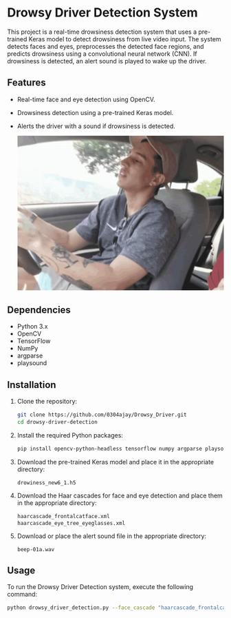 # Drowsy Driver Detection System

This project is a real-time drowsiness detection system that uses a pre-trained Keras model to detect drowsiness from live video input. The system detects faces and eyes, preprocesses the detected face regions, and predicts drowsiness using a convolutional neural network (CNN). If drowsiness is detected, an alert sound is played to wake up the driver.

## Features

- Real-time face and eye detection using OpenCV.
- Drowsiness detection using a pre-trained Keras model.
- Alerts the driver with a sound if drowsiness is detected.

  ![Drowsiness Detection Demo](cansado-cansado-de-manejar.gif)

## Dependencies

- Python 3.x
- OpenCV
- TensorFlow
- NumPy
- argparse
- playsound

## Installation

1. Clone the repository:

    ```bash
    git clone https://github.com/0304ajay/Drowsy_Driver.git
    cd drowsy-driver-detection
    ```

2. Install the required Python packages:

    ```bash
    pip install opencv-python-headless tensorflow numpy argparse playsound
    ```

3. Download the pre-trained Keras model and place it in the appropriate directory:

    ```plaintext
    drowiness_new6_1.h5
    ```

4. Download the Haar cascades for face and eye detection and place them in the appropriate directory:

    ```plaintext
    haarcascade_frontalcatface.xml
   haarcascade_eye_tree_eyeglasses.xml
    ```

5. Download or place the alert sound file in the appropriate directory:

    ```plaintext
    beep-01a.wav
    ```

## Usage

To run the Drowsy Driver Detection system, execute the following command:

```bash
python drowsy_driver_detection.py --face_cascade "haarcascade_frontalcatface.xml" --eyes_cascade "haarcascade_eye_tree_eyeglasses.xml" --camera 0
